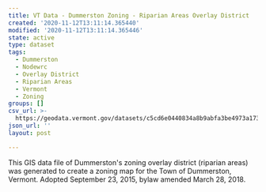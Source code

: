 ```yaml
---
title: VT Data - Dummerston Zoning - Riparian Areas Overlay District
created: '2020-11-12T13:11:14.365440'
modified: '2020-11-12T13:11:14.365446'
state: active
type: dataset
tags:
  - Dummerston
  - Nodewrc
  - Overlay District
  - Riparian Areas
  - Vermont
  - Zoning
groups: []
csv_url: >-
  https://geodata.vermont.gov/datasets/c5cd6e0440834a8b9abfa3be4973a173_0.csv?outSR=%7B%22latestWkid%22%3A3857%2C%22wkid%22%3A102100%7D
json_url: ''
layout: post

---
```

<div style='text-align:Left;'><div><div><p><span>This GIS data file of Dummerston's zoning overlay district (riparian areas) was generated to create a zoning map for the Town of Dummerston, Vermont. Adopted September 23, 2015, bylaw amended March 28, 2018.</span></p></div></div></div>
